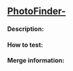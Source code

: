 ## [PhotoFinder-](https://jira.gcxi.de/browse/PhotoFinder-)

#### Description:

#### How to test:

#### Merge information:
